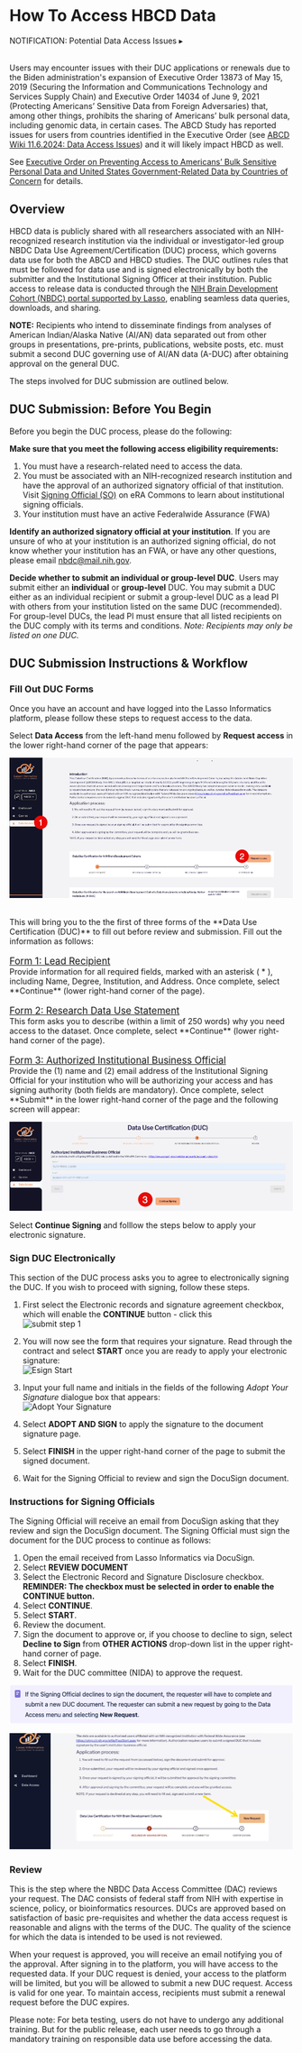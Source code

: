 # How To Access HBCD Data
<p>
<div id="notification-banner" class="notification-banner" onclick="toggleCollapse(this)">
  <span>
    <span class="emoji"><i class="fa-regular fa-lightbulb"></i></span>
    <span class="text">NOTIFICATION: Potential Data Access Issues</span>
  </span>
  <span class="notification-arrow">▸</span>
</div>
<div class="notification-collapsible-content">
<br>
<p>Users may encounter issues with their DUC applications or renewals due to the Biden administration's expansion of Executive Order 13873 of May 15, 2019 (Securing the Information and Communications Technology and Services Supply Chain) and Executive Order 14034 of June 9, 2021 (Protecting Americans’ Sensitive Data from Foreign Adversaries) that, among other things, prohibits the sharing of Americans’ bulk personal data, including genomic data, in certain cases. The ABCD Study has reported issues for users from countries identified in the Executive Order (see <a href="https://wiki.abcdstudy.org/">ABCD Wiki 11.6.2024: Data Access Issues</a>) and it will likely impact HBCD as well.</p> 

<p>See <a href="https://www.whitehouse.gov/briefing-room/presidential-actions/2024/02/28/executive-order-on-preventing-access-to-americans-bulk-sensitive-personal-data-and-united-states-government-related-data-by-countries-of-concern/#:~:text=(c)%20The%20term%20%E2%80%9Ccountry,States%20or%20the%20security%20and">Executive Order on Preventing Access to Americans’ Bulk Sensitive Personal Data and United States Government-Related Data by Countries of Concern</a> for details.</p>
</div>
</p>

## Overview
HBCD data is publicly shared with all researchers associated with an NIH-recognized research institution via the individual or investigator-led group NBDC Data Use Agreement/Certification (DUC) process, which governs data use for both the ABCD and HBCD studies. The DUC outlines rules that must be followed for data use and is signed electronically by both the submitter and the Institutional Signing Officer at their institution. Public access to release data is conducted through the [NIH Brain Development Cohort (NBDC) portal supported by Lasso](https://nbdc-hbcd-beta.lassoinformatics.com), enabling seamless data queries, downloads, and sharing. 

**NOTE:** Recipients who intend to disseminate findings from analyses of American Indian/Alaska Native (AI/AN) data separated out from other groups in
presentations, pre-prints, publications, website posts, etc. must submit a second DUC governing use of AI/AN data (A-DUC) after obtaining approval on the general DUC. 

The steps involved for DUC submission are outlined below.

## DUC Submission: Before You Begin
Before you begin the DUC process, please do the following:

**Make sure that you meet the following access eligibility requirements:**

1. You must have a research-related need to access the data. 
2. You must be associated with an NIH-recognized research institution and have the approval of an authorized signatory official of that institution. Visit [Signing Official (SO)](https://www.era.nih.gov/erahelp/commons/commons/roles/SO.htm) on eRA Commons to learn about institutional signing officials.
3. Your institution must have an active Federalwide Assurance (FWA) 

**Identify an authorized signatory official at your institution**. If you are unsure of who at your institution is an authorized signing official, do not know whether your institution has an FWA, or have any other questions, please email nbdc@mail.nih.gov.

**Decide whether to submit an individual or group-level DUC**. Users may submit either an **individual** or **group-level** DUC. You may submit a DUC either as an individual recipient or submit a group-level DUC as a lead PI with others from your institution listed on the same DUC (recommended). For group-level DUCs, the lead PI must ensure that all listed recipients on the DUC comply with its terms and conditions. *Note: Recipients may only be listed on one DUC.*

## DUC Submission Instructions & Workflow
### Fill Out DUC Forms
Once you have an account and have logged into the Lasso Informatics platform, please follow these steps to request access to the data.

Select **Data Access** from the left-hand menu followed by **Request access** in the lower right-hand corner of the page that appears:

![](images/data_access_tab.png)

<br>
This will bring you to the the first of three forms of the **Data Use Certification (DUC)** to fill out before review and submission. Fill out the information as follows:

<p style="margin-bottom: 0; padding-bottom: 0; font-size: 1.2em"><u>Form 1: Lead Recipient</u></p>
Provide information for all required fields, marked with an asterisk ( * ), including Name, Degree, Institution, and Address. Once complete, select **Continue** (lower right-hand corner of the page).

<p style="margin-bottom: 0; padding-bottom: 0; font-size: 1.2em"><u>Form 2: Research Data Use Statement</u></p>
This form asks you to describe (within a limit of 250 words) why you need access to the dataset. Once complete, select **Continue** (lower right-hand corner of the page).

<p style="margin-bottom: 0; padding-bottom: 0; font-size: 1.2em"><u>Form 3: Authorized Institutional Business Official</u></p>
Provide the (1) name and (2) email address of the Institutional Signing Official for your institution who will be authorizing your access and has signing authority (both fields are mandatory). Once complete, select **Submit** in the lower right-hand corner of the page and the following screen will appear:

![](images/cont_signing.png)

Select **Continue Signing** and folllow the steps below to apply your electronic signature.

### Sign DUC Electronically
This section of the DUC process asks you to agree to electronically signing the DUC. If you wish to proceed with signing, follow these steps.

<ol>
    <p>
    <li>First select the Electronic records and signature agreement checkbox, which will enable the <b>CONTINUE</b> button - click this<br><img src="../images/submit_step1.png" alt="submit step 1"></li>
    </p>
    <p>
    <li>You will now see the form that requires your signature. Read through the contract and select <b>START</b> once you are ready to apply your electronic signature:<br><img src="../images/esign_start.png" alt="Esign Start"></li>
    </p>
    <p>
    <li>Input your full name and initials in the fields of the following <i>Adopt Your Signature</i> dialogue box that appears:<br><img src="../images/adopt_your_sig.png" alt="Adopt Your Signature"></li>
    </p>
    <p>
    <li>Select <b>ADOPT AND SIGN</b> to apply the signature to the document signature page.</li>
    </p>
    <p>
    <li>Select <b>FINISH</b> in the upper right-hand corner of the page to submit the signed document.</li>
    </p>
    <p>
    <li>Wait for the Signing Official to review and sign the DocuSign document.</li>
    </p>
</ol>

### Instructions for Signing Officials
The Signing Official will receive an email from DocuSign asking that they review and sign the DocuSign document. The Signing Official must sign the document for the DUC process to continue as follows: 

<ol>
    <li>Open the email received from Lasso Informatics via DocuSign.</li>
    <li>Select <b>REVIEW DOCUMENT</b></li>
    <li>Select the Electronic Record and Signature Disclosure checkbox. <b>REMINDER: The checkbox must be selected in order to enable the CONTINUE button.</b></li>
    <li>Select <b>CONTINUE</b>.</li>
    <li>Select <b>START</b>.</li>
    <li>Review the document.</li>    
    <li>Sign the document to approve or, if you choose to decline to sign, select <b>Decline to Sign</b> from <b>OTHER ACTIONS</b> drop-down list in the upper right-hand corner of page.</li> 
    <li>Select <b>FINISH</b>.</li>     
    <li>Wait for the DUC committee (NIDA) to approve the request.</li> 
</ol>


![](images/decline_banner.png)

![](images/new_request.png)

### Review
This is the step where the NBDC Data Access Committee (DAC) reviews your request. The DAC consists of federal staff from NIH with expertise in science, policy, or bioinformatics resources. DUCs are approved based on satisfaction of basic pre-requisites and whether the data access request is reasonable and aligns with the terms of the DUC. The quality of the science for which the data is intended to be used is not reviewed.

When your request is approved, you will receive an email notifying you of the approval. After signing in to the platform, you will have access to the requested data. If your DUC request is denied, your access to the platform will be limited, but you will be allowed to submit a new DUC request. Access is valid for one year. To maintain access, recipients must submit a renewal request before the DUC expires.

Please note: For beta testing, users do not have to undergo any additional training. But for the public release, each user needs to go through a mandatory training on responsible data use before accessing the data.  
